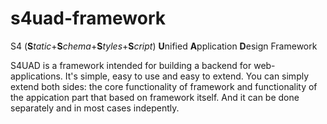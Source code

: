 # s4uad-framework
S4 (**S**_tatic_+**S**_chema_+**S**_tyles_+**S**_cript_) **U**nified **A**pplication **D**esign Framework

S4UAD is a framework intended for building a backend for web-applications. It's simple, easy to use and easy to extend.
You can simply extend both sides: the core functionality of framework and functionality of the appication part that based on framework itself. And it can be done separately and in most cases indepently.
